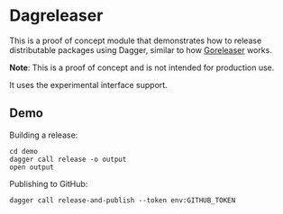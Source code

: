 # Dagreleaser

This is a proof of concept module that demonstrates how to release distributable packages using Dagger, similar to how [Goreleaser](https://goreleaser.com/) works.

**Note**: This is a proof of concept and is not intended for production use.

It uses the experimental interface support.

## Demo

Building a release:

```shell
cd demo
dagger call release -o output
open output
```

Publishing to GitHub:

```shell
dagger call release-and-publish --token env:GITHUB_TOKEN
```
